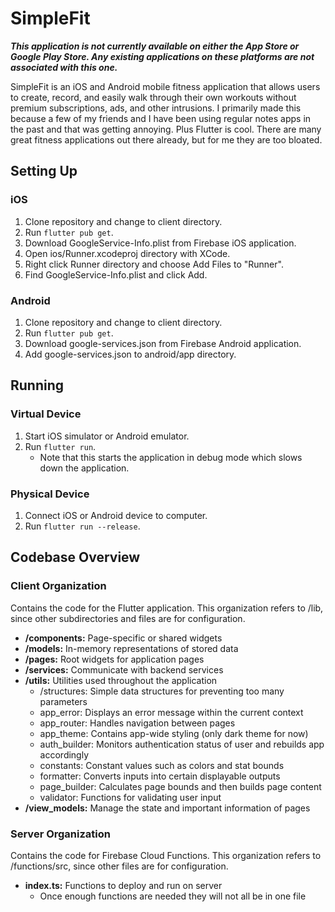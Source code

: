 # SimpleFit

***This application is not currently available on either the App Store or Google Play Store. Any existing applications on these platforms are not associated with this one.***

SimpleFit is an iOS and Android mobile fitness application that allows users to create, record, and easily walk through their own workouts without premium subscriptions, ads, and other intrusions. I primarily made this because a few of my friends and I have been using regular notes apps in the past and that was getting annoying. Plus Flutter is cool. There are many great fitness applications out there already, but for me they are too bloated.

## Setting Up

### iOS
1. Clone repository and change to client directory. 
2. Run `flutter pub get`.
3. Download GoogleService-Info.plist from Firebase iOS application.
4. Open ios/Runner.xcodeproj directory with XCode.
5. Right click Runner directory and choose Add Files to "Runner".
6. Find GoogleService-Info.plist and click Add.

### Android
1. Clone repository and change to client directory.
2. Run `flutter pub get`.
3. Download google-services.json from Firebase Android application.
4. Add google-services.json to android/app directory.

## Running

### Virtual Device
1. Start iOS simulator or Android emulator.
2. Run `flutter run`.
    - Note that this starts the application in debug mode which slows down the application.
    
### Physical Device
1. Connect iOS or Android device to computer.
2. Run `flutter run --release`.

## Codebase Overview

### Client Organization
Contains the code for the Flutter application. This organization refers to /lib, since other subdirectories and files are for configuration.
- **/components:** Page-specific or shared widgets
- **/models:** In-memory representations of stored data
- **/pages:** Root widgets for application pages
- **/services:** Communicate with backend services
- **/utils:** Utilities used throughout the application
  - /structures: Simple data structures for preventing too many parameters
  - app_error: Displays an error message within the current context
  - app_router: Handles navigation between pages
  - app_theme: Contains app-wide styling (only dark theme for now)
  - auth_builder: Monitors authentication status of user and rebuilds app accordingly
  - constants: Constant values such as colors and stat bounds
  - formatter: Converts inputs into certain displayable outputs
  - page_builder: Calculates page bounds and then builds page content
  - validator: Functions for validating user input
- **/view_models:** Manage the state and important information of pages

### Server Organization
Contains the code for Firebase Cloud Functions. This organization refers to /functions/src, since other files are for configuration.
- **index.ts:** Functions to deploy and run on server
  - Once enough functions are needed they will not all be in one file
